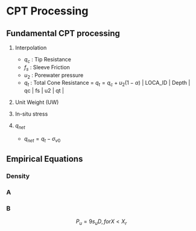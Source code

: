 # CPT Processing



## Fundamental CPT processing

1. Interpolation
    - $q_c$ : Tip Resistance
    - $f_s$ : Sleeve Friction
    - $u_2$ : Porewater pressure
    - $q_t$ : Total Cone Resistance = $q_t = q_c + u_2(1-\alpha)$
| LOCA_ID | Depth | qc | fs | u2 | qt |
      
2. Unit Weight (UW)
3. In-situ stress
4. $q_{net}$
    - $q_{net} = q_t - \sigma_{v0}$   




## Empirical Equations


### Density

### A

### B

$$ P_u = 9 s_u D  , for X < X_r  $$



